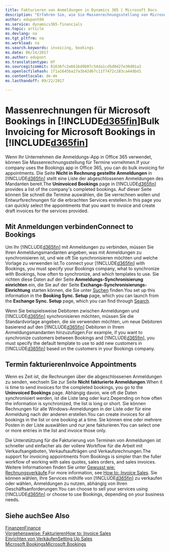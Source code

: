 ```yaml
---
title: Fakturieren von Anmeldungen in Dynamics 365 | Microsoft Docs
description: "Erfahren Sie, wie Sie Massenrechnungsstellung von Microsoft Bookings in Dynamics 365 for Financials vornehmen können."
author: edupont04
ms.service: dynamics365-financials
ms.topic: article
ms.devlang: na
ms.tgt_pltfrm: na
ms.workload: na
ms.search.keywords: invoicing, bookings
ms.date: 06/14/2017
ms.author: edupont
ms.translationtype: HT
ms.sourcegitcommit: 81636fc2e661bd9b07c54da1cd5d0d27e30d01a2
ms.openlocfilehash: 1f1a1645ba27a3b42d67c11f7472c283ca44dbd1
ms.contentlocale: de-de
ms.lasthandoff: 09/22/2017

---
```

# <a name="bulk-invoicing-for-microsoft-bookings-in-included365finincludesd365finmdmd"></a><span data-ttu-id="acede-103">Massenrechnungen für Microsoft Bookings in [!INCLUDE[d365fin](includes/d365fin_md.md)]</span><span class="sxs-lookup"><span data-stu-id="acede-103">Bulk Invoicing for Microsoft Bookings in [!INCLUDE[d365fin](includes/d365fin_md.md)]</span></span>
<span data-ttu-id="acede-104">Wenn Ihr Unternehmen die Anmeldungs-App in Office 365 verwendet, können Sie Massenrechnungsstellung für Termine vornehmen.</span><span class="sxs-lookup"><span data-stu-id="acede-104">If your company uses the Bookings app in Office 365, you can do bulk invoicing for appointments.</span></span> <span data-ttu-id="acede-105">Die Seite **Nicht in Rechnung gestellte Anmeldungen** in [!INCLUDE[d365fin](includes/d365fin_md.md)] stellt eine Liste der abgeschlossenen Anmeldungen des Mandanten bereit.</span><span class="sxs-lookup"><span data-stu-id="acede-105">The **Uninvoiced Bookings** page in [!INCLUDE[d365fin](includes/d365fin_md.md)] provides a list of the company's completed bookings.</span></span> <span data-ttu-id="acede-106">Auf dieser Seite können Sie schnell die Termine auswählen, die Sie verrechnen wollen und Entwurfsrechnungen für die erbrachten Services erstellen.</span><span class="sxs-lookup"><span data-stu-id="acede-106">In this page you can quickly select the appointments that you want to invoice and create draft invoices for the services provided.</span></span>  

## <a name="connect-to-bookings"></a><span data-ttu-id="acede-107">Mit Anmeldungen verbinden</span><span class="sxs-lookup"><span data-stu-id="acede-107">Connect to Bookings</span></span>
<span data-ttu-id="acede-108">Um Ihr [!INCLUDE[d365fin](includes/d365fin_md.md)] mit Anmeldungen zu verbinden, müssen Sie Ihren Anmeldungsmandanten angeben, was mit Anmeldungen zu synchronisieren ist, und wie oft Sie synchronisieren möchten und welche Vorlage zu verwenden ist.</span><span class="sxs-lookup"><span data-stu-id="acede-108">To connect your [!INCLUDE[d365fin](includes/d365fin_md.md)] with Bookings, you must specify your Bookings company, what to synchronize with Bookings, how often to synchronize, and which templates to use.</span></span> <span data-ttu-id="acede-109">Sie richten diese Daten auf der Seite **Anmeldungs-Synchronisierung einrichten** ein, die Sie auf der Seite **Exchange-Synchronisierungs-Einrichtung** starten können, die Sie unter [Suchen](ui-search.md) finden.</span><span class="sxs-lookup"><span data-stu-id="acede-109">You set up this information in the **Booking Sync. Setup** page, which you can launch from the **Exchange Sync. Setup** page, which you can find through [Search](ui-search.md).</span></span>  

<span data-ttu-id="acede-110">Wenn Sie beispielsweise Debitoren zwischen Anmeldungen und [!INCLUDE[d365fin](includes/d365fin_md.md)] synchronisieren möchten, müssen Sie die Standardvorlage angeben, die sie verwenden möchten, um neue Debitoren basierend auf den [!INCLUDE[d365fin](includes/d365fin_md.md)] Debitoren in Ihrem Anmeldungsmandanten hinzuzufügen.</span><span class="sxs-lookup"><span data-stu-id="acede-110">For example, if you want to synchronize customers between Bookings and [!INCLUDE[d365fin](includes/d365fin_md.md)], you must specify the default template to use to add new customers in [!INCLUDE[d365fin](includes/d365fin_md.md)] based on the customers in your Bookings company.</span></span>  

## <a name="invoice-appointments"></a><span data-ttu-id="acede-111">Termin fakturieren</span><span class="sxs-lookup"><span data-stu-id="acede-111">Invoice Appointments</span></span>
<span data-ttu-id="acede-112">Wenn es Zeit ist, die Rechnungen über die abgeschlossenen Anmeldungen zu senden, wechseln Sie zur Seite **Nicht fakturierte Anmeldungen**.</span><span class="sxs-lookup"><span data-stu-id="acede-112">When it is time to send invoices for the completed bookings, you go to the **Uninvoiced Bookings** page.</span></span> <span data-ttu-id="acede-113">Abhängig davon, wie oft die Daten synchronisiert werden, ist die Liste lang oder kurz.</span><span class="sxs-lookup"><span data-stu-id="acede-113">Depending on how often the information is synchronized, the list is long or short.</span></span> <span data-ttu-id="acede-114">Sie können Rechnungen für alle Windows-Anmeldungen in der Liste oder für eine Anmeldung nach der anderen erstellen.</span><span class="sxs-lookup"><span data-stu-id="acede-114">You can create invoices for all bookings in the list or one booking at a time.</span></span> <span data-ttu-id="acede-115">Sie können eine oder mehrere Posten in der Liste auswählen und nur jene fakturieren.</span><span class="sxs-lookup"><span data-stu-id="acede-115">You can select one or more entries in the list and invoice those only.</span></span>  

<span data-ttu-id="acede-116">Die Unterstützung für die Fakturierung von Terminen von Anmeldungen ist schneller und einfacher als der vollere Workflow für die Arbeit mit Verkaufsangeboten, Verkaufsaufträgen und Verkaufsrechnungen.</span><span class="sxs-lookup"><span data-stu-id="acede-116">The support for invoicing appointments from Bookings is simpler than the fuller workflow of working with sales quotes, sales orders, and sales invoices.</span></span> <span data-ttu-id="acede-117">Weitere Informationen finden Sie unter [Gewusst wie: Rechnungsverkäufe](sales-how-invoice-sales.md).</span><span class="sxs-lookup"><span data-stu-id="acede-117">For more information, see [How to: Invoice Sales](sales-how-invoice-sales.md).</span></span> <span data-ttu-id="acede-118">Sie können wählen, Ihre Services mithilfe von [!INCLUDE[d365fin](includes/d365fin_md.md)] zu verkaufen oder wählen, Anmeldungen zu nutzen, abhängig von Ihren Geschäftsanforderungen.</span><span class="sxs-lookup"><span data-stu-id="acede-118">You can choose to sell your services using [!INCLUDE[d365fin](includes/d365fin_md.md)] or choose to use Bookings, depending on your business needs.</span></span>  

## <a name="see-also"></a><span data-ttu-id="acede-119">Siehe auch</span><span class="sxs-lookup"><span data-stu-id="acede-119">See Also</span></span>
[<span data-ttu-id="acede-120">Finanzen</span><span class="sxs-lookup"><span data-stu-id="acede-120">Finance</span></span>](finance.md)  
[<span data-ttu-id="acede-121">Vorgehensweise: Fakturieren</span><span class="sxs-lookup"><span data-stu-id="acede-121">How to: Invoice Sales</span></span>](sales-how-invoice-sales.md)  
[<span data-ttu-id="acede-122">Einrichten von Verkäufen</span><span class="sxs-lookup"><span data-stu-id="acede-122">Setting Up Sales</span></span>](sales-setup-sales.md)  
[<span data-ttu-id="acede-123">Microsoft Bookings</span><span class="sxs-lookup"><span data-stu-id="acede-123">Microsoft Bookings</span></span>](https://products.office.com/en-us/business/scheduling-and-booking-app)  

